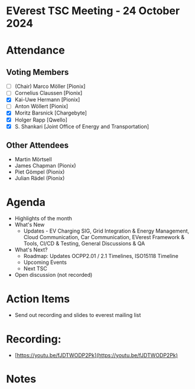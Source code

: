 # EVerest TSC Meeting - 24 October 2024

# Attendance

## Voting Members

- [ ] (Chair) Marco Möller [Pionix]
- [ ] Cornelius Claussen [Pionix]
- [x] Kai-Uwe Hermann [Pionix]
- [ ] Anton Wöllert [Pionix]
- [x] Moritz Barsnick [Chargebyte]
- [x] Holger Rapp [Qwello]
- [x] S. Shankari [Joint Office of Energy and Transportation]

## Other Attendees
- Martin Mörtsell
- James Chapman (Pionix)
- Piet Gömpel (Pionix)
- Julian Rädel (Pionix)

# Agenda

- Highlights of the month
- What's New
    - Updates - EV Charging SIG, Grid Integration & Energy Management, Cloud Communication, Car Communication, EVerest Framework & Tools, CI/CD & Testing, General Discussions & QA
- What's Next?
    - Roadmap: Updates OCPP2.01 / 2.1 Timelines, ISO15118 Timeline
    - Upcoming Events
    - Next TSC
- Open discussion (not recorded)

# Action Items
- Send out recording and slides to everest mailing list

# Recording:
- [https://youtu.be/fJDTWODP2Pk](https://youtu.be/fJDTWODP2Pk)

# Notes
